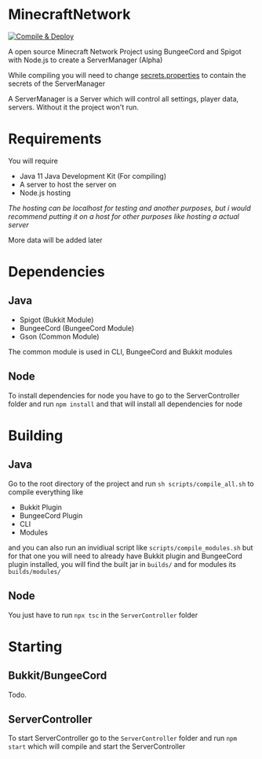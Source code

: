 # MinecraftNetwork

[![Compile & Deploy](https://github.com/EpicPix/MinecraftNetwork/actions/workflows/main.yml/badge.svg)](https://github.com/EpicPix/MinecraftNetwork/actions/workflows/main.yml)

A open source Minecraft Network Project using BungeeCord and Spigot with Node.js to create a ServerManager (Alpha)

While compiling you will need to change [secrets.properties](Common/src/secrets.properties) to contain the secrets of the ServerManager

A ServerManager is a Server which will control all settings, player data, servers. Without it the project won't run.

# Requirements

You will require

 - Java 11 Java Development Kit (For compiling)
 - A server to host the server on
 - Node.js hosting

*The hosting can be localhost for testing and another purposes, but i would recommend putting it on a host for other purposes like hosting a actual server*

More data will be added later

# Dependencies

## Java

 - Spigot (Bukkit Module)
 - BungeeCord (BungeeCord Module)
 - Gson (Common Module)

 The common module is used in CLI, BungeeCord and Bukkit modules

 ## Node

 To install dependencies for node you have to go to the ServerController folder and run `npm install` and that will install all dependencies for node

# Building

## Java

Go to the root directory of the project and run
`sh scripts/compile_all.sh` to compile everything like

- Bukkit Plugin
- BungeeCord Plugin
- CLI
- Modules

and you can also run an invidiual script like `scripts/compile_modules.sh` but for that one you will need to already have Bukkit plugin and BungeeCord plugin installed, you will find the built jar in `builds/` and for modules its `builds/modules/`

## Node

You just have to run `npx tsc` in the `ServerController` folder

# Starting

## Bukkit/BungeeCord

Todo.

## ServerController

To start ServerController go to the `ServerController` folder and run `npm start` which will compile and start the ServerController
